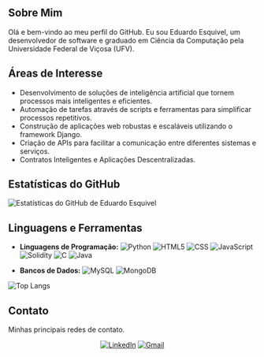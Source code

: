 ## Sobre Mim

Olá e bem-vindo ao meu perfil do GitHub. Eu sou Eduardo Esquivel, um desenvolvedor de software e graduado em Ciência da Computação pela Universidade Federal de Viçosa (UFV). 

## Áreas de Interesse

- Desenvolvimento de soluções de inteligência artificial que tornem processos mais inteligentes e eficientes.
- Automação de tarefas através de scripts e ferramentas para simplificar processos repetitivos.
- Construção de aplicações web robustas e escaláveis utilizando o framework Django.
- Criação de APIs para facilitar a comunicação entre diferentes sistemas e serviços.
- Contratos Inteligentes e Aplicações Descentralizadas.

## Estatísticas do GitHub

![Estatísticas do GitHub de Eduardo Esquivel](https://github-readme-stats.vercel.app/api?username=eduardovbe&show_icons=true&count_private=true&bg_color=151515&text_color=FFFFFF&title_color=67A7E3&icon_color=67A7E3)


## Linguagens e Ferramentas

- **Linguagens de Programação:** 
  ![Python](https://img.shields.io/badge/Python-3776AB?style=for-the-badge&logo=python&logoColor=white)
  ![HTML5](https://img.shields.io/badge/HTML5-E34F26?style=for-the-badge&logo=html5&logoColor=white)
  ![CSS](https://img.shields.io/badge/CSS-1572B6?style=for-the-badge&logo=css3&logoColor=white)
  ![JavaScript](https://img.shields.io/badge/JavaScript-F7DF1E?style=for-the-badge&logo=javascript&logoColor=black)
  ![Solidity](https://img.shields.io/badge/Solidity-363636?style=for-the-badge&logo=solidity&logoColor=white)
  ![C](https://img.shields.io/badge/C-00599C?style=for-the-badge&logo=c&logoColor=white)
  ![Java](https://img.shields.io/badge/Java-007396?style=for-the-badge&logo=java&logoColor=white)
  
- **Bancos de Dados:** 
  ![MySQL](https://img.shields.io/badge/MySQL-4479A1?style=for-the-badge&logo=mysql&logoColor=white)
  ![MongoDB](https://img.shields.io/badge/MongoDB-47A248?style=for-the-badge&logo=mongodb&logoColor=white)


![Top Langs](https://github-readme-stats.vercel.app/api/top-langs/?username=eduardovbe&layout=compact&bg_color=151515&text_color=FFFFFF)

## Contato

Minhas principais redes de contato.

<div align="center">
  
[![LinkedIn](https://img.shields.io/badge/LinkedIn-0077B5?style=for-the-badge&logo=linkedin&logoColor=white)](https://www.linkedin.com/in/eduardo-vinicius-133666288/)
[![Gmail](https://img.shields.io/badge/Gmail-D14836?style=for-the-badge&logo=gmail&logoColor=white)](mailto:eduardovbe@gmail.com)

</div>

